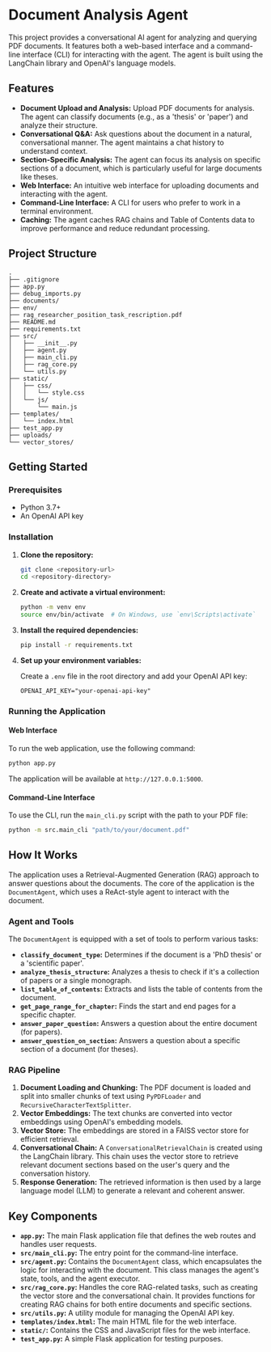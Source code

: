# Document Analysis Agent

This project provides a conversational AI agent for analyzing and querying PDF documents. It features both a web-based interface and a command-line interface (CLI) for interacting with the agent. The agent is built using the LangChain library and OpenAI's language models.

## Features

*   **Document Upload and Analysis:** Upload PDF documents for analysis. The agent can classify documents (e.g., as a 'thesis' or 'paper') and analyze their structure.
*   **Conversational Q&A:** Ask questions about the document in a natural, conversational manner. The agent maintains a chat history to understand context.
*   **Section-Specific Analysis:** The agent can focus its analysis on specific sections of a document, which is particularly useful for large documents like theses.
*   **Web Interface:** An intuitive web interface for uploading documents and interacting with the agent.
*   **Command-Line Interface:** A CLI for users who prefer to work in a terminal environment.
*   **Caching:** The agent caches RAG chains and Table of Contents data to improve performance and reduce redundant processing.

## Project Structure

```
.
├── .gitignore
├── app.py
├── debug_imports.py
├── documents/
├── env/
├── rag_researcher_position_task_rescription.pdf
├── README.md
├── requirements.txt
├── src/
│   ├── __init__.py
│   ├── agent.py
│   ├── main_cli.py
│   ├── rag_core.py
│   └── utils.py
├── static/
│   ├── css/
│   │   └── style.css
│   └── js/
│       └── main.js
├── templates/
│   └── index.html
├── test_app.py
├── uploads/
└── vector_stores/
```

## Getting Started

### Prerequisites

*   Python 3.7+
*   An OpenAI API key

### Installation

1.  **Clone the repository:**

    ```bash
    git clone <repository-url>
    cd <repository-directory>
    ```

2.  **Create and activate a virtual environment:**

    ```bash
    python -m venv env
    source env/bin/activate  # On Windows, use `env\Scripts\activate`
    ```

3.  **Install the required dependencies:**

    ```bash
    pip install -r requirements.txt
    ```

4.  **Set up your environment variables:**

    Create a `.env` file in the root directory and add your OpenAI API key:

    ```
    OPENAI_API_KEY="your-openai-api-key"
    ```

### Running the Application

#### Web Interface

To run the web application, use the following command:

```bash
python app.py
```

The application will be available at `http://127.0.0.1:5000`.

#### Command-Line Interface

To use the CLI, run the `main_cli.py` script with the path to your PDF file:

```bash
python -m src.main_cli "path/to/your/document.pdf"
```

## How It Works

The application uses a Retrieval-Augmented Generation (RAG) approach to answer questions about the documents. The core of the application is the `DocumentAgent`, which uses a ReAct-style agent to interact with the document.

### Agent and Tools

The `DocumentAgent` is equipped with a set of tools to perform various tasks:

*   **`classify_document_type`:** Determines if the document is a 'PhD thesis' or a 'scientific paper'.
*   **`analyze_thesis_structure`:** Analyzes a thesis to check if it's a collection of papers or a single monograph.
*   **`list_table_of_contents`:** Extracts and lists the table of contents from the document.
*   **`get_page_range_for_chapter`:**  Finds the start and end pages for a specific chapter.
*   **`answer_paper_question`:** Answers a question about the entire document (for papers).
*   **`answer_question_on_section`:** Answers a question about a specific section of a document (for theses).

### RAG Pipeline

1.  **Document Loading and Chunking:** The PDF document is loaded and split into smaller chunks of text using `PyPDFLoader` and `RecursiveCharacterTextSplitter`.
2.  **Vector Embeddings:** The text chunks are converted into vector embeddings using OpenAI's embedding models.
3.  **Vector Store:** The embeddings are stored in a FAISS vector store for efficient retrieval.
4.  **Conversational Chain:** A `ConversationalRetrievalChain` is created using the LangChain library. This chain uses the vector store to retrieve relevant document sections based on the user's query and the conversation history.
5.  **Response Generation:** The retrieved information is then used by a large language model (LLM) to generate a relevant and coherent answer.

## Key Components

*   **`app.py`:** The main Flask application file that defines the web routes and handles user requests.
*   **`src/main_cli.py`:** The entry point for the command-line interface.
*   **`src/agent.py`:** Contains the `DocumentAgent` class, which encapsulates the logic for interacting with the document. This class manages the agent's state, tools, and the agent executor.
*   **`src/rag_core.py`:**  Handles the core RAG-related tasks, such as creating the vector store and the conversational chain. It provides functions for creating RAG chains for both entire documents and specific sections.
*   **`src/utils.py`:** A utility module for managing the OpenAI API key.
*   **`templates/index.html`:** The main HTML file for the web interface.
*   **`static/`:** Contains the CSS and JavaScript files for the web interface.
*   **`test_app.py`:** A simple Flask application for testing purposes.
